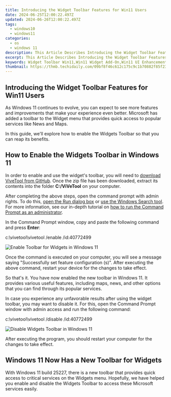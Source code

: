 ```yaml
---
title: Introducing the Widget Toolbar Features for Win11 Users
date: 2024-06-25T12:00:22.497Z
updated: 2024-06-26T12:00:22.497Z
tags:
  - windows10
  - windows11
categories:
  - os
  - windows 11
description: This Article Describes Introducing the Widget Toolbar Features for Win11 Users
excerpt: This Article Describes Introducing the Widget Toolbar Features for Win11 Users
keywords: Widget Toolbar Win11,Win11 Widget Add-On,Win11 UI Enhancement,Widget Bar Updates,Win11 Widget Features,Widget Tools for Win11,Improved Widgets in Win11
thumbnail: https://thmb.techidaily.com/09bf8f46c612c175c9c1b70882f85f23e4a357208766fb885709ca7e3c676924.png
---
```


## Introducing the Widget Toolbar Features for Win11 Users

 As Windows 11 continues to evolve, you can expect to see more features and improvements that make your experience even better. Microsoft has added a toolbar to the Widget menu that provides quick access to popular services like News and Maps.

 In this guide, we'll explore how to enable the Widgets Toolbar so that you can reap its benefits.

## How to Enable the Widgets Toolbar in Windows 11

 In order to enable and use the widget's toolbar, you will need to [download ViveTool from GitHub](https://github.com/thebookisclosed/ViVe/releases). Once the zip file has been downloaded, extract its contents into the folder **C:/ViVeTool** on your computer.

 After completing the above steps, open the command prompt with admin rights. To do this, [open the Run dialog box](https://www.makeuseof.com/windows-open-run-command-dialog-box/) or [use the Windows Search tool](https://www.makeuseof.com/windows-search-use-guide/). For more information, see our in-depth tutorial on [how to run the Command Prompt as an administrator](https://www.makeuseof.com/windows-run-command-prompt-admin/).

 In the Command Prompt window, copy and paste the following command and press **Enter**:

c:\vivetool\vivetool /enable /id:40772499

![Enable Toolbar for Widgets in Windows 11](https://static1.makeuseofimages.com/wordpress/wp-content/uploads/2023/01/enable-toolbar-for-widgets-in-windows-11.jpg)

 Once the command is executed on your computer, you will see a message saying "Successfully set feature configuration (s)". After executing the above command, restart your device for the changes to take effect.

 So that's it. You have now enabled the new toolbar in Windows 11\. It provides various useful features, including maps, news, and other options that you can find through its popular services.

 In case you experience any unfavorable results after using the widget toolbar, you may want to disable it. For this, open the Command Prompt window with admin access and run the following command:

c:\vivetool\vivetool /disable /id:40772499

![Disable Widgets Toolbar in Windows 11](https://static1.makeuseofimages.com/wordpress/wp-content/uploads/2023/01/disable-widgets-toolbar-in-windows-11.jpg)

 After executing the program, you should restart your computer for the changes to take effect.

## Windows 11 Now Has a New Toolbar for Widgets

 With Windows 11 build 25227, there is a new toolbar that provides quick access to critical services on the Widgets menu. Hopefully, we have helped you enable and disable the Widgets Toolbar to access these Microsoft services easily.


<ins class="adsbygoogle"
     style="display:block"
     data-ad-format="autorelaxed"
     data-ad-client="ca-pub-7571918770474297"
     data-ad-slot="1223367746"></ins>



<ins class="adsbygoogle"
     style="display:block"
     data-ad-client="ca-pub-7571918770474297"
     data-ad-slot="8358498916"
     data-ad-format="auto"
     data-full-width-responsive="true"></ins>


